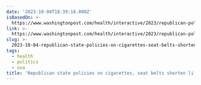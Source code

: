 ```yaml
---
date: '2023-10-04T18:39:16.000Z'
isBasedOn: >-
  https://www.washingtonpost.com/health/interactive/2023/republican-politics-south-midwest-life-expectancy/?itid=mr_2
link: >-
  https://www.washingtonpost.com/health/interactive/2023/republican-politics-south-midwest-life-expectancy/?itid=mr_2
slug: >-
  2023-10-04-republican-state-policies-on-cigarettes-seat-belts-shorten-life-spans-wa
tags:
  - health
  - politics
  - usa
title: 'Republican state policies on cigarettes, seat belts shorten life spans - Wa'
---
```


